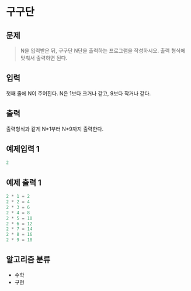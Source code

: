 # 구구단
## 문제
> N을 입력받은 뒤, 구구단 N단을 출력하는 프로그램을 작성하시오. 출력 형식에 맞춰서 출력하면 된다.
## 입력
첫째 줄에 N이 주어진다. N은 1보다 크거나 같고, 9보다 작거나 같다.
## 출력
출력형식과 같게 N$*$1부터 N$*$9까지 출력한다.

## 예제입력 1
```java
2
```
## 예제 출력 1
```java
2 * 1 = 2
2 * 2 = 4
2 * 3 = 6
2 * 4 = 8
2 * 5 = 10
2 * 6 = 12
2 * 7 = 14
2 * 8 = 16
2 * 9 = 18
```

## 알고리즘 분류
* 수학
* 구현